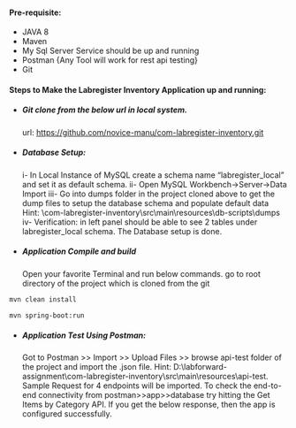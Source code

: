 #### Pre-requisite:
-	JAVA 8
-	Maven
-	My Sql Server Service should be up and running
-	Postman {Any Tool will work for rest api testing}
-	Git 
#### Steps to Make the Labregister Inventory Application up and running:
-	##### Git clone from the below url in local system.
    url: https://github.com/novice-manu/com-labregister-inventory.git
-	##### Database Setup:
    i-	In Local Instance of MySQL create a schema name “labregister_local” and set it as default schema.
    ii-	Open MySQL Workbench->Server->Data Import
    iii-	Go into dumps folder in the project cloned above to get the dump files to setup the database schema and populate default data 
    Hint: \com-labregister-inventory\src\main\resources\db-scripts\dumps  
    iv-	Verification: in left panel should be able to see 2 tables under labregister_local schema. The Database setup is done.
-	##### Application Compile and build
    Open your favorite Terminal and run below commands.
	go to root directory of the project which is cloned from the git
```sh
mvn clean install
```
```sh
mvn spring-boot:run
```
 -	##### Application Test Using Postman:
     Got to Postman >> Import >> Upload Files >> browse api-test folder of the project and import the .json file.
    Hint: D:\labforward-assignment\com-labregister-inventory\src\main\resources\api-test.
    Sample Request for 4 endpoints will be imported. To check the end-to-end connectivity from postman>>app>>database try hitting the Get Items by Category API.
    If you get the below response, then the app is configured successfully.

 

